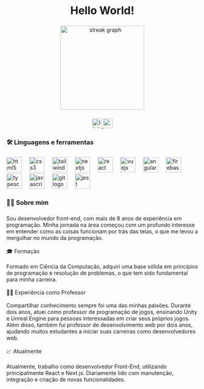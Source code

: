 <h1 align="center">Hello World!</h1>

###

<div align="center">
  <img src="https://streak-stats.demolab.com?user=mguedesdev&locale=pt-br&mode=daily&theme=dark&hide_border=true&border_radius=11&date_format=j%20M%5B%20Y%5D&order=3" height="220" alt="streak graph" />
</div>

### 

<div align="center">
  <a href="https://www.linkedin.com/in/mathheusg/" target="_blank">
    <img src="https://img.shields.io/static/v1?message=LinkedIn&logo=linkedin&label=&color=0077B5&logoColor=white&labelColor=&style=for-the-badge" height="25" alt="linkedin logo" />
  </a>
  <a href="mailto:mathheus.gr@gmail.com" target="_blank">
    <img src="https://img.shields.io/static/v1?message=Gmail&logo=gmail&label=&color=D14836&logoColor=white&labelColor=&style=for-the-badge" height="25" alt="gmail logo" />
  </a>
</div>

###

<h3 align="left">🛠 Linguagens e ferramentas</h3>

###

<div align="left">
  <img src="https://cdn.jsdelivr.net/gh/devicons/devicon/icons/html5/html5-original.svg" height="40" alt="html5 logo" />
  <img width="12" />
  <img src="https://cdn.jsdelivr.net/gh/devicons/devicon/icons/css3/css3-original.svg" height="40" alt="css3 logo" />
  <img width="12" />
  <img src="https://cdn.jsdelivr.net/gh/devicons/devicon/icons/tailwindcss/tailwindcss-original-wordmark.svg" height="40" alt="tailwindcss logo" />
  <img width="12" />
  <img src="https://cdn.jsdelivr.net/gh/devicons/devicon/icons/nextjs/nextjs-original.svg" height="40" alt="nextjs logo" />
  <img width="12" />
  <img src="https://cdn.jsdelivr.net/gh/devicons/devicon/icons/react/react-original.svg" height="40" alt="react logo" />
  <img width="12" />
  <img src="https://cdn.jsdelivr.net/gh/devicons/devicon/icons/vuejs/vuejs-original.svg" height="40" alt="vuejs logo" />
  <img width="12" />
  <img src="https://cdn.jsdelivr.net/gh/devicons/devicon/icons/angularjs/angularjs-original.svg" height="40" alt="angularjs logo" />
  <img width="12" />
  <img src="https://cdn.jsdelivr.net/gh/devicons/devicon/icons/firebase/firebase-plain.svg" height="40" alt="firebase logo" />
  <img width="12" />
  <img src="https://cdn.jsdelivr.net/gh/devicons/devicon/icons/typescript/typescript-original.svg" height="40" alt="typescript logo" />
  <img width="12" />
  <img src="https://cdn.jsdelivr.net/gh/devicons/devicon/icons/javascript/javascript-original.svg" height="40" alt="javascript logo" />
  <img width="12" />
  <img src="https://cdn.jsdelivr.net/gh/devicons/devicon/icons/git/git-original.svg" height="40" alt="git logo" />
  <img width="12" />
  <img src="https://cdn.jsdelivr.net/gh/devicons/devicon/icons/jest/jest-plain.svg" height="40" alt="jest logo" />
</div>

###

<h3 align="left">👩‍💻 Sobre mim</h3>

###

<p align="left">
  Sou desenvolvedor front-end, com mais de 8 anos de experiência em programação.
  Minha jornada na área começou com um profundo interesse em entender como as coisas funcionam por trás das telas, o que me levou a mergulhar no mundo da programação.
  <br><br>
  🎓 Formação
  <br><br>
  Formado em Ciência da Computação, adquiri uma base sólida em princípios de programação e resolução de problemas, o que tem sido fundamental para minha carreira.
  <br><br>
  🧑‍🏫 Experiência como Professor
  <br><br>
  Compartilhar conhecimento sempre foi uma das minhas paixões.
  Durante dois anos, atuei como professor de programação de jogos, ensinando Unity e Unreal Engine para pessoas interessadas em criar seus próprios jogos.
  Além disso, também fui professor de desenvolvimento web por dois anos, ajudando muitos estudantes a iniciar suas carreiras como desenvolvedores web.
  <br><br>
  📈 Atualmente
  <br><br>
  Atualmente, trabalho como desenvolvedor Front-End, utilizando principalmente React e Next.js.
  Diariamente lido com manutenção, integração e criação de novas funcionalidades.
</p>

###
